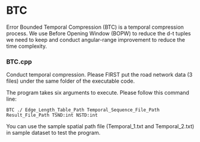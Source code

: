 BTC
====
Error Bounded Temporal Compression (BTC) is a temporal compression process. We use Before Opening Window (BOPW) to reduce the d-t tuples we need to keep and conduct angular-range improvement to reduce the time complexity.

### BTC.cpp
Conduct temporal compression. Please FIRST put the road network data (3 files) under the same folder of the executable code.

The program takes six arguments to execute. Please follow this command line:

	BTC ./ Edge_Length_Table_Path Temporal_Sequence_File_Path Result_File_Path TSND:int NSTD:int

You can use the sample spatial path file (Temporal_1.txt and Temporal_2.txt) in sample dataset to test the program.